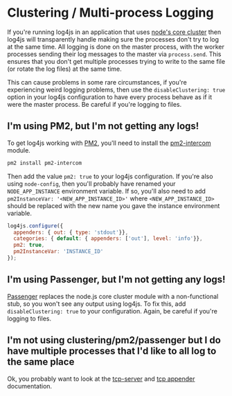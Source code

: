 # Clustering / Multi-process Logging

If you're running log4js in an application that uses [node's core cluster](https://nodejs.org/dist/latest-v8.x/docs/api/cluster.html) then log4js will transparently handle making sure the processes don't try to log at the same time. All logging is done on the master process, with the worker processes sending their log messages to the master via `process.send`. This ensures that you don't get multiple processes trying to write to the same file (or rotate the log files) at the same time.

This can cause problems in some rare circumstances, if you're experiencing weird logging problems, then use the `disableClustering: true` option in your log4js configuration to have every process behave as if it were the master process. Be careful if you're logging to files.

## I'm using PM2, but I'm not getting any logs!
To get log4js working with [PM2](http://pm2.keymetrics.io), you'll need to install the [pm2-intercom](https://www.npmjs.com/package/pm2-intercom) module.
```bash
pm2 install pm2-intercom
```
Then add the value `pm2: true` to your log4js configuration. If you're also using `node-config`, then you'll probably have renamed your `NODE_APP_INSTANCE` environment variable. If so, you'll also need to add `pm2InstanceVar: '<NEW_APP_INSTANCE_ID>'` where `<NEW_APP_INSTANCE_ID>` should be replaced with the new name you gave the instance environment variable.
```javascript
log4js.configure({
  appenders: { out: { type: 'stdout'}},
  categories: { default: { appenders: ['out'], level: 'info'}},
  pm2: true,
  pm2InstanceVar: 'INSTANCE_ID'
});
```

## I'm using Passenger, but I'm not getting any logs!

[Passenger](https://www.phusionpassenger.com/library/) replaces the node.js core cluster module with a non-functional stub, so you won't see any output using log4js. To fix this, add `disableClustering: true` to your configuration. Again, be careful if you're logging to files.

## I'm not using clustering/pm2/passenger but I do have multiple processes that I'd like to all log to the same place

Ok, you probably want to look at the [tcp-server](tcp-server.md) and [tcp appender](tcp.md) documentation.
